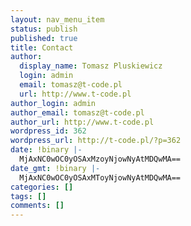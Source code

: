 ```yaml
---
layout: nav_menu_item
status: publish
published: true
title: Contact
author:
  display_name: Tomasz Pluskiewicz
  login: admin
  email: tomasz@t-code.pl
  url: http://www.t-code.pl
author_login: admin
author_email: tomasz@t-code.pl
author_url: http://www.t-code.pl
wordpress_id: 362
wordpress_url: http://t-code.pl/?p=362
date: !binary |-
  MjAxNC0wOC0yOSAxMzoyNjowNyAtMDQwMA==
date_gmt: !binary |-
  MjAxNC0wOC0yOSAxMToyNjowNyAtMDQwMA==
categories: []
tags: []
comments: []
---
```


